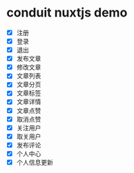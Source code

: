 # conduit nuxtjs demo

- [x] 注册
- [x] 登录
- [x] 退出
- [x] 发布文章
- [x] 修改文章
- [x] 文章列表
- [x] 文章分页
- [x] 文章标签
- [x] 文章详情
- [x] 文章点赞
- [x] 取消点赞
- [x] 关注用户
- [x] 取关用户
- [x] 发布评论
- [x] 个人中心
- [x] 个人信息更新